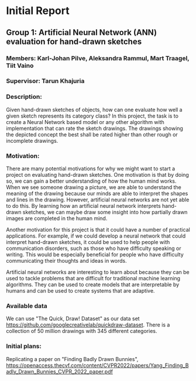 # Initial Report

## Group 1: Artificial Neural Network (ANN) evaluation for hand-drawn sketches 

### Members: Karl-Johan Pilve, Aleksandra Rammul, Mart Traagel, Tiit Vaino

### Supervisor: Tarun Khajuria

### Description:
Given hand-drawn sketches of objects, how can one evaluate how well a given sketch represents 
its category class? In this project, the task is to create a Neural Network based model or any 
other algorithm with implementation that can rate the sketch drawings. The drawings showing the 
depicted concept the best shall be rated higher than other rough or incomplete drawings. 


### Motivation:

There are many potential motivations for why we might want to start a project on evaluating 
hand-drawn sketches. One motivation is that by doing so, we can gain a better 
understanding of how the human mind works. When we see someone drawing a picture, we are able to 
understand the meaning of the drawing because our minds are able to interpret the shapes and 
lines in the drawing. However, artificial neural networks are not yet able to do this. By learning how
an artificial neural network interprets hand-drawn sketches, we can maybe draw some insight into how 
partially drawn images are completed in the human mind.

Another motivation for this project is that it could have a number of practical applications. 
For example, if we could develop a neural network that could interpret hand-drawn sketches, 
it could be used to help people with communication disorders, such as those who have difficulty 
speaking or writing. This would be especially beneficial for people who have difficulty communicating 
their thoughts and ideas in words.

Artificial neural networks are interesting to learn about because they can be used to tackle problems that are difficult for traditional machine learning algorithms.
They can be used to create models that are interpretable by humans and can be used to create systems that are adaptive.

### Available data
We can use "The Quick, Draw! Dataset" as our data set https://github.com/googlecreativelab/quickdraw-dataset. There is a collection of 50 million drawings with 345 different categories.

### Initial plans:

Replicating a paper on "Finding Badly Drawn Bunnies", https://openaccess.thecvf.com/content/CVPR2022/papers/Yang_Finding_Badly_Drawn_Bunnies_CVPR_2022_paper.pdf
